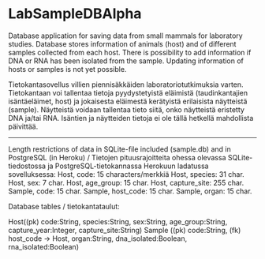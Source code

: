 # LabSampleDBAlpha

Database application for saving data from small mammals for laboratory studies. Database stores information of animals (host) and of different samples collected from each host. There is possibility to add information if DNA or RNA has been isolated from the sample. Updating information of hosts or samples is not yet possible.

Tietokantasovellus villien piennisäkkäiden laboratoriotutkimuksia varten. Tietokantaan voi tallentaa tietoja pyydystetyistä eläimistä (taudinkantajien isäntäeläimet, host) ja jokaisesta eläimestä kerätyistä erilaisista näytteistä (sample). Näytteistä voidaan tallentaa tieto siitä, onko näytteistä eristetty DNA ja/tai RNA. Isäntien ja näytteiden tietoja ei ole tällä hetkellä mahdollista päivittää.

---------------------------------------

Length restrictions of data in SQLite-file included (sample.db) and in PostgreSQL (in Heroku) / Tietojen pituusrajoitteita ohessa olevassa SQLite-tiedostossa ja PostgreSQL-tietokannassa Herokuun ladatussa sovelluksessa:
Host, code: 15 characters/merkkiä
Host, species: 31 char.
Host, sex: 7 char.
Host, age_group: 15 char.
Host, capture_site: 255 char.
Sample, code: 15 char.
Sample, host_code: 15 char.
Sample, organ: 15 char.

Database tables / tietokantataulut:

Host((pk) code:String, species:String, sex:String, age_group:String, capture_year:Integer, capture_site:String)
Sample ((pk) code:String, (fk) host_code -> Host, organ:String, dna_isolated:Boolean, rna_isolated:Boolean)
